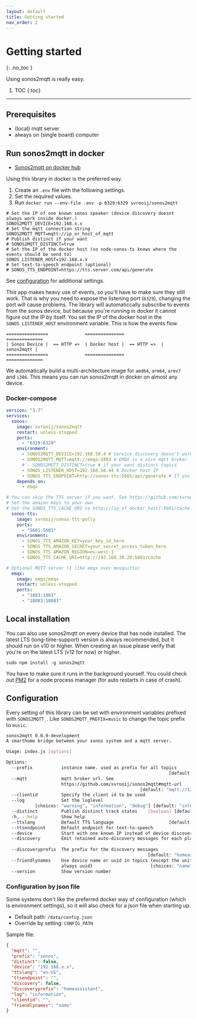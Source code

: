 ```yaml
---
layout: default
title: Getting started
nav_order: 2
---
```


# Getting started
{: .no_toc }

Using sonos2mqtt is really easy.

1. TOC
{:toc}

---

## Prerequisites

- (local) mqtt server
- always on (single board) computer

## Run sonos2mqtt in docker

- [Sonos2mqtt on docker hub](https://hub.docker.com/r/svrooij/sonos2mqtt)

Using this library in docker is the preferred way.

1. Create an `.env` file with the following settings.
2. Set the required values.
3. Run `docker run --env-file .env -p 6329:6329 svrooij/sonos2mqtt`

```shell
# Set the IP of one known sonos speaker (device discovery doesnt always work inside docker.)
SONOS2MQTT_DEVICE=192.168.x.x
# Set the mqtt connection string
SONOS2MQTT_MQTT=mqtt://ip_or_host_of_mqtt
# Publish distinct if your want
# SONOS2MQTT_DISTINCT=true
# Set the IP of the docker host (so node-sonos-ts knows where the events should be send to)
SONOS_LISTENER_HOST=192.168.x.x
# Set text-to-speech endpoint (optional)
# SONOS_TTS_ENDPOINT=https://tts.server.com/api/generate
```

See [configuration](#configuration) for additional settings.

This app makes heavy use of events, so you'll have to make sure they still work. That is why you need to expose the listening port (`6329`), changing the port will cause problems. The library will automaticcally subscribe to events from the sonos device, but because you're running in docker it cannot figure out the IP by itself. You set the IP of the docker host in the `SONOS_LISTENER_HOST` environment variable. This is how the events flow.

```
================              ===============              ==============
| Sonos Device |  == HTTP =>  | Docker host |  == HTTP =>  | sonos2mqtt |
================              ===============              ==============
```

We automatically build a multi-architecture image for `amd64`, `arm64`, `armv7` and `i386`. This means you can run sonos2mqtt in docker on almost any device.

### Docker-compose

```yaml
version: "3.7"
services:
  sonos:
    image: svrooij/sonos2mqtt
    restart: unless-stopped
    ports:
      - "6329:6329"
    environment:
      - SONOS2MQTT_DEVICE=192.168.50.4 # Service discovery doesn't work very well inside docker, so start with one device.
      - SONOS2MQTT_MQTT=mqtt://emqx:1883 # EMQX is a nice mqtt broker
      # - SONOS2MQTT_DISTINCT=true # if your want distinct topics
      - SONOS_LISTENER_HOST=192.168.50.44 # Docker host IP
      - SONOS_TTS_ENDPOINT=http://sonos-tts:5601/api/generate # If you deployed the TTS with the same docker-compose
    depends_on:
      - emqx

# You can skip the TTS server if you want. See https://github.com/svrooij/node-sonos-ts#text-to-speech
# Set the amazon keys to your own
# Set the SONOS_TTS_CACHE_URI to http://[ip_of_docker_host]:5601/cache
  sonos-tts:
    image: svrooij/sonos-tts-polly
    ports:
      - "5601:5601"
    environment:
      - SONOS_TTS_AMAZON_KEY=your_key_id_here
      - SONOS_TTS_AMAZON_SECRET=your_secret_access_token_here
      - SONOS_TTS_AMAZON_REGION=eu-west-1
      - SONOS_TTS_CACHE_URI=http://192.168.30.20:5601/cache

# Optional MQTT server (I like emqx over mosquitto)
  emqx:
    image: emqx/emqx
    restart: unless-stopped
    ports:
      - "1883:1883"
      - "18083:18083"
```

## Local installation

You can also use sonos2mqtt on every device that has node installed. The latest LTS (long-time-support) version is always recommended, but it should run on v10 or higher. When creating an issue please verify that you're on the latest LTS (v12 for now) or higher.

`sudo npm install -g sonos2mqtt`

You have to make sure it runs in the background yourself. You could check out [PM2](https://pm2.keymetrics.io/docs/usage/process-management/) for a node process manager (for auto restarts in case of crash).

## Configuration

Every setting of this library can be set with environment variables prefixed with `SONOS2MQTT_`. Like `SONOS2MQTT_PREFIX=music` to change the topic prefix to `music`.

```bash
sonos2mqtt 0.0.0-development
A smarthome bridge between your sonos system and a mqtt server.

Usage: index.js [options]

Options:
  --prefix           instance name. used as prefix for all topics
                                                              [default: "sonos"]
  --mqtt             mqtt broker url. See
                     https://github.com/svrooij/sonos2mqtt#mqtt-url
                                                   [default: "mqtt://127.0.0.1"]
  --clientid         Specify the client id to be used
  --log              Set the loglevel
           [choices: "warning", "information", "debug"] [default: "information"]
  --distinct         Publish distinct track states    [boolean] [default: false]
  -h, --help         Show help                                         [boolean]
  --ttslang          Default TTS language                     [default: "en-US"]
  --ttsendpoint      Default endpoint for text-to-speech
  --device           Start with one known IP instead of device discovery.
  --discovery        Emit retained auto-discovery messages for each player.
                                                                       [boolean]
  --discoveryprefix  The prefix for the discovery messages
                                                      [default: "homeassistant"]
  --friendlynames    Use device name or uuid in topics (except the united topic,
                     always uuid)                      [choices: "name", "uuid"]
  --version          Show version number                               [boolean]
```

### Configuration by json file

Some systems don't like the preferred docker way of configuration (which is environment settings), so it will also check for a json file when starting up.

- Default path: `/data/config.json`
- Override by setting: `CONFIG_PATH`

Sample file:

```json
{
  "mqtt": "",
  "prefix": "sonos",
  "distinct": false,
  "device": "192.168.x.x",
  "ttslang": "en-US",
  "ttsendpoint": "",
  "discovery": false,
  "discoveryprefix": "homeassistant",
  "log": "information",
  "clientid": "",
  "friendlynames": "name"
}
```
